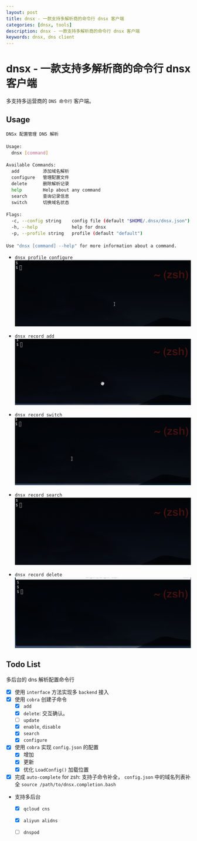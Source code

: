 ```yaml
---
layout: post
title: dnsx - 一款支持多解析商的命令行 dnsx 客户端
categories: [dnsx, tools]
description: dnsx - 一款支持多解析商的命令行 dnsx 客户端
keywords: dnsx, dns client
---
```


# dnsx - 一款支持多解析商的命令行 dnsx 客户端

多支持多运营商的 `DNS 命令行` 客户端。


## Usage

```bash
DNSx 配置管理 DNS 解析

Usage:
  dnsx [command]

Available Commands:
  add         添加域名解析
  configure   管理配置文件
  delete      删除解析记录
  help        Help about any command
  search      查询记录信息
  switch      切换域名状态

Flags:
  -c, --config string    config file (default "$HOME/.dnsx/dnsx.json")
  -h, --help             help for dnsx
  -p, --profile string   profile (default "default")

Use "dnsx [command] --help" for more information about a command.
```

+ `dnsx profile configure`
![](/images/post/2021/06/dnsx/dnsx-configure.gif)

+ `dnsx record add`
![](/images/post/2021/06/dnsx/dnsx-add.gif)

+ `dnsx record switch`
![](/images/post/2021/06/dnsx/dnsx-switch.gif)

+ `dnsx record search`
![](/images/post/2021/06/dnsx/dnsx-search.gif)

+ `dnsx record delete`
![](/images/post/2021/06/dnsx/dnsx-delete.gif)

## Todo List

多后台的 dns 解析配置命令行

+ [x] 使用 `interface` 方法实现多 `backend` 接入
+ [x] 使用 `cobra` 创建子命令
  + [x] `add`
  + [x] `delete`: 交互确认。
  + [ ] `update`
  + [x] `enable`, `disable`
  + [x] `search`
  + [x] `configure`
+ [x] 使用 `cobra` 实现 `config.json` 的配置
  + [x] 增加
  + [x] 更新
  + [x] 优化 `LoadConfig()` 加载位置

+ [x] 完成 `auto-complete` for zsh: 支持子命令补全， `config.json` 中的域名列表补全
  `source /path/to/dnsx.completion.bash`

+ 支持多后台
  + [x] `qcloud cns`
  + [x] `aliyun alidns`
  + [ ] `dnspod`

